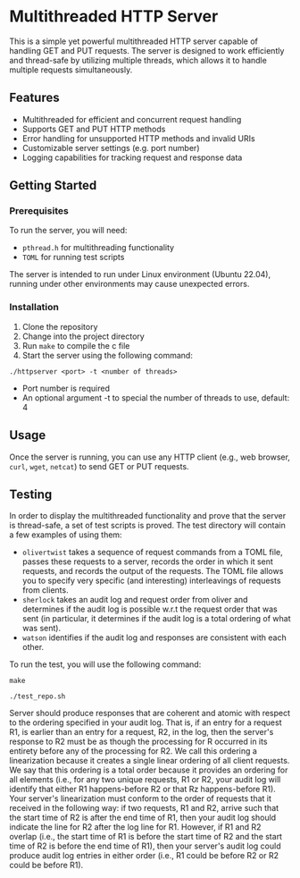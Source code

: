# Multithreaded HTTP Server

This is a simple yet powerful multithreaded HTTP server capable of handling GET and PUT requests. The server is designed to work efficiently and thread-safe by utilizing multiple threads, which allows it to handle multiple requests simultaneously.

## Features

- Multithreaded for efficient and concurrent request handling
- Supports GET and PUT HTTP methods
- Error handling for unsupported HTTP methods and invalid URIs
- Customizable server settings (e.g. port number)
- Logging capabilities for tracking request and response data

## Getting Started

### Prerequisites

To run the server, you will need:

- `pthread.h` for multithreading functionality
- `TOML` for running test scripts

The server is intended to run under Linux environment (Ubuntu 22.04), running under other environments may cause unexpected errors.

### Installation

1. Clone the repository
2. Change into the project directory
3. Run `make` to compile the c file
4. Start the server using the following command:

`./httpserver <port> -t <number of threads>`
- Port number is required
- An optional argument -t to special the number of threads to use, default: 4

## Usage

Once the server is running, you can use any HTTP client (e.g., web browser, `curl`, `wget`, `netcat`) to send GET or PUT requests.

## Testing

In order to display the multithreaded functionality and prove that the server is thread-safe, a set of test scripts is proved. The test directory will contain a few examples of using them:
- `olivertwist` takes a sequence of request commands from a TOML file, passes these requests to a server, records the order in which it sent requests, and records the output of the requests.
The TOML file allows you to specify very specific (and interesting) interleavings of requests from clients.
- `sherlock` takes an audit log and request order from oliver and determines if the audit log is possible w.r.t the request order that was sent (in particular, it determines if the audit log is a total ordering of what was sent).
- `watson` identifies if the audit log and responses are consistent with each other.

To run the test, you will use the following command:

`make`

`./test_repo.sh`

Server should produce responses that are coherent and atomic with respect to the ordering specified in your audit log. That is, if an entry for a request R1, is earlier than an entry for a request, R2, in the log, then the server's response to R2 must be as though the processing for R occurred in its entirety before any of the processing for R2. We call this ordering a linearization because it creates a single linear ordering of all client requests. We say that this ordering is a total order because it provides an ordering for all elements (i.e., for any two unique requests, R1 or R2, your audit log will identify that either R1 happens-before R2 or that Rz happens-before R1).
Your server's linearization must conform to the order of requests that it received in the following way: if two requests, R1 and R2, arrive such that the start time of R2 is after the end time of R1, then your audit log should indicate the line for R2 after the log line for R1. However, if R1 and R2 overlap (i.e., the start time of R1 is before the start time of R2 and the start time of R2 is before the end time of R1), then your server's audit log could produce audit log entries in either order (i.e., R1 could be before R2 or R2 could be before R1).
